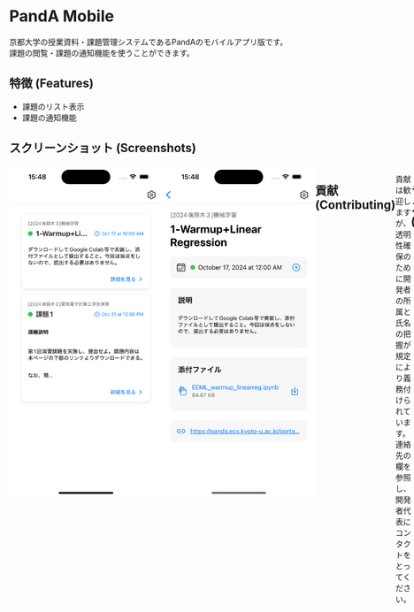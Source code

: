 # PandA Mobile

京都大学の授業資料・課題管理システムであるPandAのモバイルアプリ版です。  
課題の閲覧・課題の通知機能を使うことができます。

## 特徴 (Features)

- 課題のリスト表示
- 課題の通知機能

## スクリーンショット (Screenshots)

<div style="display:flex;">
  <img src="docs/home.png" alt="ホーム画面" height="600">
  <img src="docs/detail.png" alt="課題詳細" height="600">
</p>

## 貢献 (Contributing)

貢献は歓迎しますが、透明性確保のために開発者の所属と氏名の把握が規定により義務付けられています。  
連絡先の欄を参照し、開発者代表にコンタクトをとってください。

## ライセンス (License)

Apache License 2.0  
詳細は[LICENSE](./LICENSE)ファイルをご覧ください。

## 連絡先 (Contact)

何か質問・意見がある場合は、以下の連絡先にご連絡ください。

- Email: navyracooon@gmail.com
- X (Twitter): [@navyracooon](https://twitter.com/navyracooon)

## プライバシーポリシー (Privacy Policy)

- [iOS](https://github.com/navyracooon/panda_app/blob/main/docs/privacy_policy_ios.md)
- [Android](https://github.com/navyracooon/panda_app/blob/main/docs/privacy_policy_android.md)

## 開発者情報 (Developers)

- 代表：門田雅樹（京都大学工学部電気電子工学科）

## Code for PandA

課題閲覧をモバイルアプリで快適に行うとともに、通知機能により課題の出し忘れを防ぐために作成されました。  
本プロジェクトは、京都大学情報環境機構の Code for PandA 事例認定を受けています (認定日: 2024年 11月 27日)。  
詳しくは[こちら](https://www.iimc.kyoto-u.ac.jp/ja/services/education/lms/#07)をご覧下さい。

## クレジット (Credits)

このアプリは主に以下のオープンソースライブラリを利用しています  
詳細は `package.json` を参照してください：

- [React Native](https://reactnative.dev/)
- [Expo](https://expo.dev/)
- [@react-navigation/native](https://reactnavigation.org/)
- [@react-native-async-storage/async-storage](https://github.com/react-native-async-storage/async-storage)
- [axios](https://axios-http.com/)
- [react-native-render-html](https://github.com/meliorence/react-native-render-html)
- [date-fns](https://date-fns.org/)
